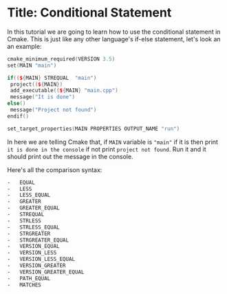 ﻿# Title: Conditional Statement

In this tutorial we are going to learn how to use the conditional statement in Cmake. This is just
like any other language's if-else statement, let's look an an example:

```cpp
cmake_minimum_required(VERSION 3.5)
set(MAIN "main")

if((${MAIN} STREQUAL  "main")
 project((${MAIN})
 add_executable((${MAIN} "main.cpp")
 message("It is done")
else()
 message("Project not found")
endif()

set_target_properties(MAIN PROPERTIES OUTPUT_NAME "run")
```

In here we are telling Cmake that, if `MAIN` variable is `"main"` if it is then print
`it is done in the console` if not print `project not found`. Run it and it should print out the
message in the console.

Here's all the comparison syntax:

```bash
-   EQUAL
-   LESS
-   LESS_EQUAL
-   GREATER
-   GREATER_EQUAL
-   STREQUAL
-   STRLESS
-   STRLESS_EQUAL
-   STRGREATER
-   STRGREATER_EQUAL
-   VERSION_EQUAL
-   VERSION_LESS
-   VERSION_LESS_EQUAL
-   VERSION_GREATER
-   VERSION_GREATER_EQUAL
-   PATH_EQUAL
-   MATCHES
```
